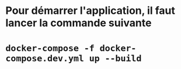 # Pour démarrer l'application, il faut lancer la commande suivante
# `docker-compose -f docker-compose.dev.yml up --build`